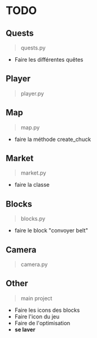 # TODO

## Quests

> quests.py

* Faire les différentes quêtes

## Player

> player.py

## Map

> map.py

* faire la méthode create_chuck

## Market

> market.py

* faire la classe

## Blocks

> blocks.py

* faire le block "convoyer belt"

## Camera

> camera.py

## Other

> main project

* Faire les icons des blocks
* Faire l'icon du jeu
* Faire de l'optimisation
* **se laver**
